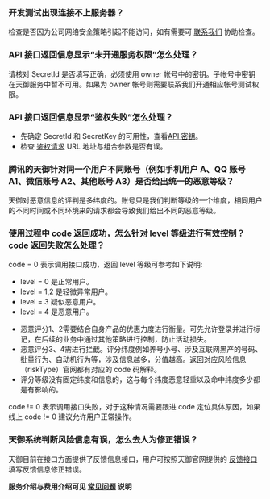 
### 开发测试出现连接不上服务器？
检查是否因为公司网络安全策略引起不能访问，如有需要可 [联系我们](https://cloud.tencent.com/act/event/connect-service) 协助检查。
### API 接口返回信息显示“未开通服务权限”怎么处理？
请核对 SecretId 是否填写正确，必须使用 owner 帐号中的密钥。子帐号中密钥在天御服务中暂不可用。如果为 owner 帐号则需要联系我们开通相应帐号测试权限。
### API 接口返回信息显示“鉴权失败”怎么处理？
- 先确定 SecretId 和 SecretKey 的可用性，查看[API 密钥](https://console.cloud.tencent.com/capi)。<br>
- 检查 [鉴权请求](https://cloud.tencent.com/document/product/295/7287) URL 地址与组合参数是否有误。

### 腾讯的天御针对同一个用户不同账号（例如手机用户 A、QQ 账号 A1、微信账号 A2、其他账号 A3）是否给出统一的恶意等级？
天御对恶意信息的评判是多纬度的。账号只是我们判断等级的一个维度，相同用户的不同时间或不同环境来的请求都会导致我们给出不同的恶意等级。
### 使用过程中 code 返回成功，怎么针对 level 等级进行有效控制？code 返回失败怎么处理？
code = 0 表示调用接口成功，返回 level 等级可参考如下说明:<br>

* level = 0 是正常用户。<br>
* level = 1,2 是轻微异常用户。<br>
* level = 3 疑似恶意用户。<br>
* level = 4 是恶意用户。<br>
- 恶意评分1、2需要结合自身产品的优惠力度进行衡量。可先允许登录并进行标记，在后续的业务中通过其他策略进行控制，防止活动损失。<br>
- 恶意评分3、4需进行拦截。评分纬度例如养号小号、涉及互联网黑产的号码、批量行为、自动机行为等，涉及信息越多，分值越高。返回对应风险信息（riskType）官网都有对应的 code 码解释。<br>
- 评分等级没有固定纬度和信息的，这与每个纬度恶意轻重以及命中纬度多少都是有影响的。<br>

code != 0 表示调用接口失败，对于这种情况需要跟进 code 定位具体原因，如果线上 code != 0 建议允许用户正常操作。
### 天御系统判断风险信息有误，怎么去人为修正错误？
天御目前在接口方面提供了反馈信息接口，用户可按照天御官网提供的 [反馈接口](https://cloud.tencent.com/doc/api/254/4052) 填写反馈信息修正错误。


**服务介绍与费用介绍可见 [常见问题](https://cloud.tencent.com/document/product/295/3442) 说明**
